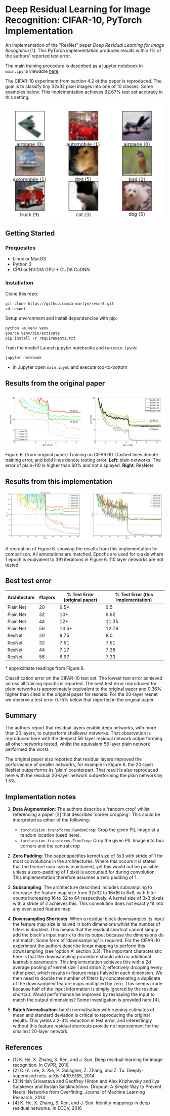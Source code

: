 # Deep Residual Learning for Image Recognition: CIFAR-10, PyTorch Implementation

An implementation of the "ResNet" paper *Deep Residual Learning for Image Recogniton* [1]. This PyTorch implementation produces results within 1% of the authors' reported test error. 

The main training procedure is described as a jupyter notebook in `main.ipynb` viewable [here](https://nbviewer.jupyter.org/github/a-martyn/resnet/blob/master/main.ipynb).

The CIFAR-10 experiment from section 4.2 of the paper is reproduced. The goal is to classify tiny 32x32 pixel images into one of 10 classes. Some examples below. This implementation achieves 92.67% test set accuracy in this setting.

![cifar10](./assets/cifar10.png)

## Getting Started

### Prequesites

- Linux or MacOS
- Python 3
- CPU or NVIDIA GPU + CUDA CuDNN

### Installation

Clone this repo:

```
git clone https://github.com/a-martyn/resnet.git
cd resnet
```

Setup environment and install dependencies with pip:

```
python -m venv venv
source venv/bin/activate
pip install -r requirements.txt
```

Train the model! Launch jupyter notebooks and run `main.ipynb`:

```
jupyter notebook
```
- in Jupyter open `main.ipynb` and execute top-to-bottom


 ## Results from the original paper

![Figure 6.](./assets/fig6.png)

Figure 6. (from original paper) Training on CIFAR-10. Dashed lines denote training error, and bold lines denote testing error. **Left**: plain networks. The error of plain-110 is higher than 60% and not displayed. **Right**: ResNets.

## Results from this implementation

![Figure 6. Recreation](./assets/fig6_recreation.png)

A recreation of Figure 6. showing the results from this implementation for comparison. All annotations are matched. Epochs are used for x-axis where 1 epoch is equivalent to 391 iterations in Figure 6. 110 layer networks are not tested.

## Best test error

| Architecture | #layers | % Test Error (original paper) | % Test Error (this implementation)  |
| --- | --- | --- | --- |
| Plain Net | 20 | 9.5\* | 9.5 |
| Plain Net | 32 | 10\* | 9.92 |
| Plain Net | 44 | 12\* | 11.35 |
| Plain Net | 56 | 13.5\* | 12.76 |
| ResNet | 20 | 8.75 | 8.0 |
| ResNet | 32 | 7.51 | 7.51 |
| ResNet | 44 | 7.17 | 7.38 |
| ResNet | 56 | 6.97 | 7.33 |

\* approximate readings from Figure 6.

Classification error on the CIFAR-10 test set. The lowest test error achieved across all training epochs is reported. The best test error reproduced for plain networks is approximately equivalent to the original paper and 0.36% higher than cited in the original paper for resnets. For the 20-layer resnet we observe a test error 0.75% below that reported in the original paper.

## Summary

The authors report that residual layers enable deep networks, with more than 20 layers, to outperform shallower networks. That observation is reproduced here with the deepest 56-layer residual network outperforming all other networks tested, whilst the equivalent 56 layer plain network performed the worst.

The original paper also reported that residual layers improved the performance of smaller networks, for example in Figure 6. the 20-layer ResNet outperforms its 'plain' counterpart. That result is also reproduced here with the residual 20-layer network outperforming the plain network by 1.5%.

## Implementation notes

1. **Data Augmentation**: The authors describe a 'random crop' whilst referencing a paper [2] that describes 'corner cropping'. This could be interpreted as either of the following:
    - `torchvision.transforms.RandomCrop`: Crop the given PIL Image at a random location (used here).
    - `torchvision.transforms.FiveCrop`: Crop the given PIL Image into four corners and the central crop

2. **Zero Padding**: The paper specifies kernel size of 3x3 with stride of 1 for most convolutions in the architectures. Where this occurs it is stated that the feature map size is maintained, yet this would not be possible unless a zero-padding of 1 pixel is accounted for during convolution. This implementation therefore assumes a zero padding of 1.

3. **Subsampling**: The architecture described includes subsampling to decrease the feature map size from 32x32 to 16x16 to 8x8, with filter counts increasing 16 to 32 to 64 respectively. A kernel size of 3x3 pixels with a stride of 2 achieves this. This convolution does not exactly fit into any even sized feature map.

4. **Downsampling Shortcuts**: When a residual block downsamples its input the feature map size is halved in both dimensions whilst the number of filters is doubled. This means that the residual shortcut cannot simply add the block's input matrix to the its output because the dimensions do not match. Some form of 'downsampling' is required. For the CIFAR-10 experiment the authors describe linear mapping to perform this downsampling (see 'option A' section 3.3). The important characteristic here is that the downsampling procedure should add no additional learnable parameters. This implementation achieves this with a 2d average pooling of kernel size 1 and stride 2, effectively dropping every other pixel, which results in feature maps halved in each dimension. We then need to double the number of filters by concatenating a duplicate of the downsampled feature maps multiplied by zero. This seems crude because half of the input information is simply ignored by the residual shortcut. Would performance be improved by reshaping the input to match the output dimensions? Some investigation is provided here [4].

5. **Batch Normalisation**: batch normalisation with running estimates of mean and standard deviation  is critical to reproducing the original results. This yields a 2-3% reduction in test error, and interestingly without this feature residual shortcuts provide no improvement for the smallest 20-layer network.

## References

- [1] K. He, X. Zhang, S. Ren, and J. Sun.  Deep residual learning for image recognition. In CVPR, 2016.
- [2] C.-Y. Lee, S. Xie, P. Gallagher, Z. Zhang, and Z. Tu. Deeply-supervised nets. arXiv:1409.5185, 2014.
- [3] Nitish Srivastava and Geoffrey Hinton and Alex Krizhevsky and Ilya Sutskever and Ruslan Salakhutdinov. Dropout: A Simple Way to Prevent Neural Networks from Overfitting. Journal of Machine Learning Research, 2014
- [4] K. He, X. Zhang, S. Ren, and J. Sun.  Identity mappings in deep residual networks. In ECCV, 2016

